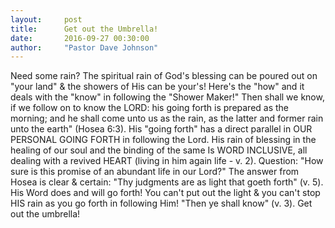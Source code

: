 ```yaml
---
layout:     post
title:      Get out the Umbrella!
date:       2016-09-27 00:30:00
author:     "Pastor Dave Johnson"
---
```


Need some rain?  The spiritual rain of God's blessing can be poured out on "your land" & the showers of His can be your's!  Here's the "how" and it deals with the "know" in following the "Shower Maker!" Then shall we know, if we follow on to know the LORD: his going forth is prepared as the morning; and he shall come unto us as the rain, as the latter and former rain unto the earth" (Hosea 6:3).  His "going forth" has a direct parallel in OUR PERSONAL GOING FORTH in following the Lord.  His rain of blessing in the healing of our soul and the binding of the same Is WORD INCLUSIVE, all dealing with a revived HEART (living in him again life - v. 2).  Question: "How sure is this promise of an abundant life in our Lord?"  The answer from Hosea is clear & certain: "Thy judgments are as light that goeth forth" (v. 5).  His Word does and will go forth!  You can't put out the light & you can't stop HIS rain as you go forth in following Him! "Then ye shall know" (v. 3).  Get out the umbrella!
